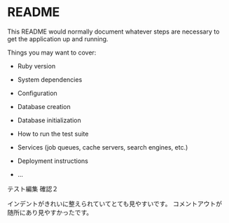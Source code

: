 # README

This README would normally document whatever steps are necessary to get the
application up and running.

Things you may want to cover:

* Ruby version

* System dependencies

* Configuration

* Database creation

* Database initialization

* How to run the test suite

* Services (job queues, cache servers, search engines, etc.)

* Deployment instructions

* ...

テスト編集
確認２


インデントがきれいに整えられていてとても見やすいです。
コメントアウトが随所にあり見やすかったです。